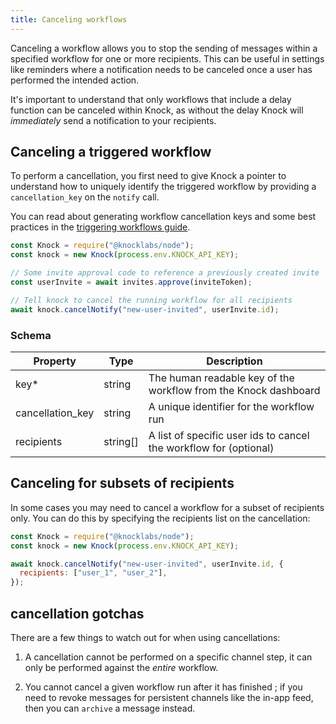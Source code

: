 ```yaml
---
title: Canceling workflows
---
```


Canceling a workflow allows you to stop the sending of messages within a specified workflow for
one or more recipients. This can be useful in settings like reminders where a notification needs
to be canceled once a user has performed the intended action.

It's important to understand that only workflows that include a delay function can be canceled within Knock, as without the delay Knock will _immediately_ send a notification to your
recipients.

## Canceling a triggered workflow

To perform a cancellation, you first need to give Knock a pointer to understand how to uniquely
identify the triggered workflow by providing a `cancellation_key` on the `notify` call.

You can read about generating workflow cancellation keys and some best practices in the
[triggering workflows guide](/send-notifications/triggering-workflows#generating-a-cancellation-key).

```js
const Knock = require("@knocklabs/node");
const knock = new Knock(process.env.KNOCK_API_KEY);

// Some invite approval code to reference a previously created invite
const userInvite = await invites.approve(inviteToken);

// Tell knock to cancel the running workflow for all recipients
await knock.cancelNotify("new-user-invited", userInvite.id);
```

### Schema

| Property        | Type     | Description                                                           |
| --------------- | -------- | --------------------------------------------------------------------- |
| key\*           | string   | The human readable key of the workflow from the Knock dashboard   |
| cancellation_key | string   | A unique identifier for the workflow run                          |
| recipients      | string[] | A list of specific user ids to cancel the workflow for (optional) |

## Canceling for subsets of recipients

In some cases you may need to cancel a workflow for a subset of recipients only. You can do this
by specifying the recipients list on the cancellation:

```js
const Knock = require("@knocklabs/node");
const knock = new Knock(process.env.KNOCK_API_KEY);

await knock.cancelNotify("new-user-invited", userInvite.id, {
  recipients: ["user_1", "user_2"],
});
```

## cancellation gotchas

There are a few things to watch out for when using cancellations:

1. A cancellation cannot be performed on a specific channel step, it can only be performed against
   the _entire_ workflow.

2. You cannot cancel a given workflow run after it has finished ; if you need to revoke messages for
   persistent channels like the in-app feed, then you can `archive` a message instead.
